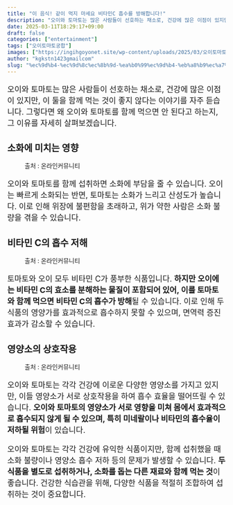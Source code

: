 ```yaml
---
title: "이 음식! 같이 먹지 마세요 비타민C 흡수를 방해합니다!"
description: "오이와 토마토는 많은 사람들이 선호하는 채소로, 건강에 많은 이점이 있지만, 이 둘을 함께 먹는 것이 좋지 않다는 이야기를 자주 듣습니다. 그렇다면 왜 오이와 토마토를 함께 먹으면 안 된다고 하는지, 그 이유를 자세히 살펴보겠습니다."
date: 2025-03-11T18:29:17+09:00
draft: false
categories: ["entertainment"]
tags: ["오이토마토궁합"]
images: ["https://ingihgoyonet.site/wp-content/uploads/2025/03/오이토마토-768x1024.jpg", "https://ingihgoyonet.site/wp-content/uploads/2025/03/오이와토마토같이먹으면안되는이유-1024x683.jpg", "https://ingihgoyonet.site/wp-content/uploads/2025/03/토마토오이-1024x683.jpg"]
author: "kgkstn1423gmailcom"
slug: "%ec%9d%b4-%ec%9d%8c%ec%8b%9d-%ea%b0%99%ec%9d%b4-%eb%a8%b9%ec%a7%80-%eb%a7%88%ec%84%b8%ec%9a%94-%eb%b9%84%ed%83%80%eb%af%bcc-%ed%9d%a1%ec%88%98%eb%a5%bc-%eb%b0%a9%ed%95%b4%ed%95%a9%eb%8b%88%eb%8b%a4"
---
```


<p style="font-size:18px">오이와 토마토는 많은 사람들이 선호하는 채소로, 건강에 많은 이점이 있지만, 이 둘을 함께 먹는 것이 좋지 않다는 이야기를 자주 듣습니다. 그렇다면 왜 오이와 토마토를 함께 먹으면 안 된다고 하는지, 그 이유를 자세히 살펴보겠습니다.</p> <h2 >소화에 미치는 영향</h2> <figure ><img src="https://ingihgoyonet.site/wp-content/uploads/2025/03/오이토마토-768x1024.jpg" alt="" style="aspect-ratio:16/9;object-fit:cover"/><figcaption >출처 : 온라인커뮤니티</figcaption></figure> <p style="font-size:18px">오이와 토마토를 함께 섭취하면 소화에 부담을 줄 수 있습니다. 오이는 빠르게 소화되는 반면, 토마토는 소화가 느리고 산성도가 높습니다. 이로 인해 위장에 불편함을 초래하고, 위가 약한 사람은 소화 불량을 겪을 수 있습니다.</p> <h2 >비타민 C의 흡수 저해</h2> <figure ><img src="https://ingihgoyonet.site/wp-content/uploads/2025/03/오이와토마토같이먹으면안되는이유-1024x683.jpg" alt="" style="aspect-ratio:16/9;object-fit:cover"/><figcaption >출처 : 온라인커뮤니티</figcaption></figure> <p style="font-size:18px">토마토와 오이 모두 비타민 C가 풍부한 식품입니다. <strong>하지만 오이에는 비타민 C의 효소를 분해하는 물질이 포함되어 있어, 이를 토마토와 함께 먹으면 비타민 C의 흡수가 방해</strong>될 수 있습니다. 이로 인해 두 식품의 영양가를 효과적으로 흡수하지 못할 수 있으며, 면역력 증진 효과가 감소할 수 있습니다.</p> <h2 >영양소의 상호작용</h2> <figure ><img src="https://ingihgoyonet.site/wp-content/uploads/2025/03/토마토오이-1024x683.jpg" alt="" style="aspect-ratio:16/9;object-fit:cover"/><figcaption >출처 : 온라인커뮤니티</figcaption></figure> <p style="font-size:18px">오이와 토마토는 각각 건강에 이로운 다양한 영양소를 가지고 있지만, 이들 영양소가 서로 상호작용을 하여 흡수 효율을 떨어뜨릴 수 있습니다. <strong>오이와 토마토의 영양소가 서로 영향을 미쳐 몸에서 효과적으로 흡수되지 않게 될 수 있으며, 특히 미네랄이나 비타민의 흡수율이 저하될 위험</strong>이 있습니다.</p> <p style="font-size:18px">오이와 토마토는 각각 건강에 유익한 식품이지만, 함께 섭취했을 때 소화 불량이나 영양소 흡수 저하 등의 문제가 발생할 수 있습니다. <strong>두 식품을 별도로 섭취하거나, 소화를 돕는 다른 재료와 함께 먹는 것</strong>이 좋습니다. 건강한 식습관을 위해, 다양한 식품을 적절히 조합하여 섭취하는 것이 중요합니다.</p>